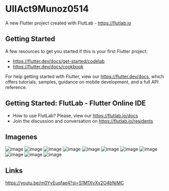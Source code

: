 # UIIAct9Munoz0514

A new Flutter project created with FlutLab - https://flutlab.io

## Getting Started

A few resources to get you started if this is your first Flutter project:

- https://flutter.dev/docs/get-started/codelab
- https://flutter.dev/docs/cookbook

For help getting started with Flutter, view our
https://flutter.dev/docs, which offers tutorials,
samples, guidance on mobile development, and a full API reference.

## Getting Started: FlutLab - Flutter Online IDE

- How to use FlutLab? Please, view our https://flutlab.io/docs
- Join the discussion and conversation on https://flutlab.io/residents

## Imagenes
![image](https://github.com/jimebau/Act9-Bautista0514/assets/143548070/fc04d4b4-2248-41b8-8a16-6279f797ec7a)
![image](https://github.com/jimebau/Act9-Bautista0514/assets/143548070/a6ef59a8-298f-4f70-8cf7-edaa9273c4e9)
![image](https://github.com/jimebau/Act9-Bautista0514/assets/143548070/09de3f98-3dae-410d-afb3-319da9da9d45)
![image](https://github.com/jimebau/Act9-Bautista0514/assets/143548070/ec79fabd-f107-4fd4-b9bb-8d40747e5805)
![image](https://github.com/jimebau/Act9-Bautista0514/assets/143548070/44b34124-68c8-4598-b17e-c8911917f1d9)
![image](https://github.com/jimebau/Act9-Bautista0514/assets/143548070/4651f887-b1e3-47cc-b4ff-613b2b99fec8)
![image](https://github.com/jimebau/Act9-Bautista0514/assets/143548070/5a769ae4-2ef7-4c00-9376-54f412dbd9ef)
![image](https://github.com/jimebau/Act9-Bautista0514/assets/143548070/5d4378ab-f041-446e-b09e-cbb01b0f1113)
![image](https://github.com/jimebau/Act9-Bautista0514/assets/143548070/dec6400e-f9ef-4d1d-9e19-329a0b9bfa08)
![image](https://github.com/jimebau/Act9-Bautista0514/assets/143548070/66d9ac74-c1ac-4825-b1e4-bb344b73434a)
![image](https://github.com/jimebau/Act9-Bautista0514/assets/143548070/cd0c2ff5-08f1-4f49-8368-af0951ca417b)

## Links
https://youtu.be/m0YyEuqfae4?si=S1M1XvXv2O4bNiMC
